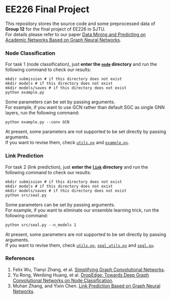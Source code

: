 # EE226 Final Project

This repository stores the source code and some preprocessed data of **Group 12** for the final project of EE226 in SJTU.  
For details please refer to our paper [Data Mining and Predicting on Academic Networks Based on Graph Neural Networks](report.pdf).

### Node Classification

For task 1 (node classification), just **enter the [`node`](node/) directory** and run the following command to check our results:
```shell
mkdir submission # if this directory does not exist
mkdir models # if this directory does not exist
mkdir models/saves # if this directory does not exist
python example.py
```

Some parameters can be set by passing arguments.  
For example, if you want to use GCN rather than default SGC as single GNN layers, run the following command:
```shell
python example.py --conv GCN
```

At present, some parameters are not supported to be set directly by passing arguments.  
If you want to revise them, check [`utils.py`](node/src/utils.py) and [`example.py`](node/example.py).

### Link Prediction

For task 2 (link prediction), just **enter the [`link`](link/) directory** and run the following command to check our results:
```shell
mkdir submission # if this directory does not exist
mkdir models # if this directory does not exist
mkdir models/saves # if this directory does not exist
python src/seal.py
```

Some parameters can be set by passing arguments.  
For example, if you want to eliminate our ensemble learning trick, run the following command:
```shell
python src/seal.py --n_models 1
```

At present, some parameters are not supported to be set directly by passing arguments.  
If you want to revise them, check [`utils.py`](link/src/utils.py), [`seal_utils.py`](link/src/seal_utils.py) and [`seal.py`](node/src/seal.py).

### References
1. Felix Wu, Tianyi Zhang, et al. [Simplifying Graph Convolutional Networks](http://arxiv.org/abs/1902.07153).  
2. Yu Rong, Wenbing Huang, et al. [DropEdge: Towards Deep Graph Convolutional Networks on Node Classification](https://arxiv.org/abs/1907.10903).  
3. Muhan Zhang, and Yixin Chen. [Link Prediction Based on Graph Neural Networks](https://arxiv.org/abs/1802.09691).  


<!-- * Node
    >1. node classification的结果可以在node目录下直接运行python example.py得到，default的GNN是"SGC"。
    >2. 如果想要使用不同的GNN Kernel，可以在运行时添加参数，例如想要使用GCN时，可用如下命令：python example.py --conv GCN。
    >3. 可以在node/src目录下的utils.py文件中的load_data函数中修改features的类型。
    >4. 可以在node/src目录下的utils.py文件中的load_edges函数中修改边的weight。
    >5. 可以在node/example.py文件中修改model的num_layers。 -->

